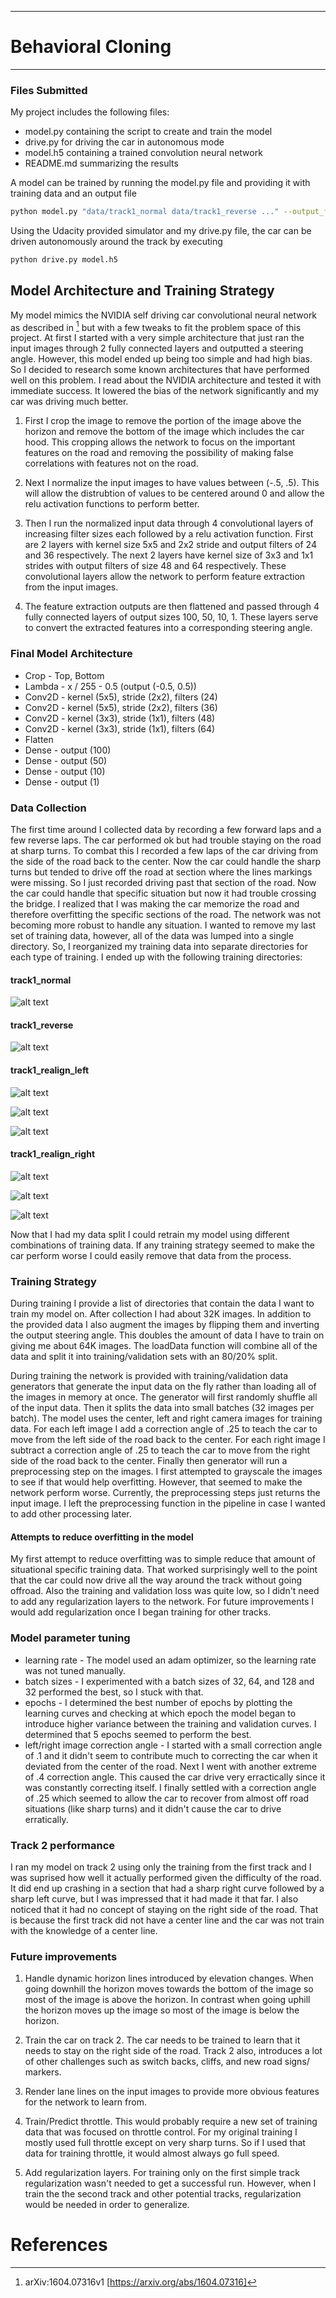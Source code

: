 [image1]: ./images/track1_normal_center.jpg "Track 1 Center Normal"
[image2]: ./images/track1_reverse_center.jpg "Track 1 Center Reverse"
[image3]: ./images/track1_recover_left1.jpg "Track 1 Recover Left 1"
[image4]: ./images/track1_recover_left2.jpg "Track 1 Recover Left 2"
[image5]: ./images/track1_recover_left3.jpg "Track 1 Recover Left 3"
[image6]: ./images/track1_recover_right1.jpg "Track 1 Recover Right 1"
[image7]: ./images/track1_recover_right2.jpg "Track 1 Recover Right 2"
[image8]: ./images/track1_recover_right3.jpg "Track 1 Recover Right 3"

---

# Behavioral Cloning

---

### Files Submitted

My project includes the following files:
* model.py containing the script to create and train the model
* drive.py for driving the car in autonomous mode
* model.h5 containing a trained convolution neural network 
* README.md summarizing the results

A model can be trained by running the model.py file and providing it with training data and an output file
```sh
python model.py "data/track1_normal data/track1_reverse ..." --output_file model.h5
```

Using the Udacity provided simulator and my drive.py file, the car can be driven autonomously around the track by executing 
```sh
python drive.py model.h5
```

## Model Architecture and Training Strategy

My model mimics the NVIDIA self driving car convolutional neural network as described in [^1] but with a few tweaks to fit the problem space of this project. At first I started with a very simple architecture that just ran the input images through 2 fully connected layers and outputted a steering angle. However, this model ended up being too simple and had high bias. So I decided to research some known architectures that have performed well on this problem. I read about the NVIDIA architecture and tested it with immediate success. It lowered the bias of the network significantly and my car was driving much better.

1. First I crop the image to remove the portion of the image above the horizon and remove the bottom of the image which includes the car hood. This cropping allows the network to focus on the important features on the road and removing the possibility of making false correlations with features not on the road.

2. Next I normalize the input images to have values between (-.5, .5). This will allow the distrubtion of values to be centered around 0 and allow the relu activation functions to perform better.

3. Then I run the normalized input data through 4 convolutional layers of increasing filter sizes each followed by a relu activation function. First are 2 layers with kernel size 5x5 and 2x2 stride and output filters of 24 and 36 respectively. The next 2 layers have kernel size of 3x3 and 1x1 strides with output filters of size 48 and 64 respectively. These convolutional layers allow the network to perform feature extraction from the input images.

4. The feature extraction outputs are then flattened and passed through 4 fully connected layers of output sizes 100, 50, 10, 1. These layers serve to convert the extracted features into a corresponding steering angle.

### Final Model Architecture
- Crop 	- Top, Bottom
- Lambda 	- x / 255 - 0.5 (output (-0.5, 0.5))
- Conv2D 	- kernel (5x5), stride (2x2), filters (24)
- Conv2D 	- kernel (5x5), stride (2x2), filters (36)
- Conv2D 	- kernel (3x3), stride (1x1), filters (48)
- Conv2D 	- kernel (3x3), stride (1x1), filters (64)
- Flatten
- Dense	- output (100)
- Dense	- output (50)
- Dense	- output (10)
- Dense	- output (1)

### Data Collection

The first time around I collected data by recording a few forward laps and a few reverse laps. The car performed ok but had trouble staying on the road at sharp turns. To combat this I recorded a few laps of the car driving from the side of the road back to the center. Now the car could handle the sharp turns but tended to drive off the road at section where the lines markings were missing. So I just recorded driving past that section of the road. Now the car could handle that specific situation but now it had trouble crossing the bridge. I realized that I was making the car memorize the road and therefore overfitting the specific sections of the road. The network was not becoming more robust to handle any situation. I wanted to remove my last set of training data, however, all of the data was lumped into a single directory. So, I reorganized my training data into separate directories for each type of training. I ended up with the following training directories:
#### track1_normal

![alt text][image1]

#### track1_reverse

![alt text][image2]

#### track1_realign_left

![alt text][image3]

![alt text][image4]

![alt text][image5]

#### track1_realign_right

![alt text][image6]

![alt text][image7]

![alt text][image8]

Now that I had my data split I could retrain my model using different combinations of training data. If any training strategy seemed to make the car perform worse I could easily remove that data from the process. 

### Training Strategy

During training I provide a list of directories that contain the data I want to train my model on. After collection I had about 32K images. In addition to the provided data I also augment the images by flipping them and inverting the output steering angle. This doubles the amount of data I have to train on giving me about 64K images. The loadData function will combine all of the data and split it into training/validation sets with an 80/20% split. 

During training the network is provided with training/validation data generators that generate the input data on the fly rather than loading all of the images in memory at once. The generator will first randomly shuffle all of the input data. Then it splits the data into small batches (32 images per batch). The model uses the center, left and right camera images for training data. For each left image I add a correction angle of .25 to teach the car to move from the left side of the road back to the center. For each right image I subtract a correction angle of .25 to teach the car to move from the right side of the road back to the center. Finally then generator will run a preprocessing step on the images. I first attempted to grayscale the images to see if that would help overfitting. However, that seemed to make the network perform worse. Currently, the preprocessing steps just returns the input image. I left the preprocessing function in the pipeline in case I wanted to add other processing later.

#### Attempts to reduce overfitting in the model 

My first attempt to reduce overfitting was to simple reduce that amount of situational specific training data. That worked surprisingly well to the point that the car could now drive all the way around the track without going offroad.
Also the training and validation loss was quite low, so I didn't need to add any regularization layers to the network. For future improvements I would add regularization once I began training for other tracks.

### Model parameter tuning

- learning rate - The model used an adam optimizer, so the learning rate was not tuned manually. 
- batch sizes   - I experimented with a batch sizes of 32, 64, and 128 and 32 performed the best, so I stuck with that.
- epochs        - I determined the best number of epochs by plotting the learning curves and checking at which epoch the model began to introduce higher variance between the training and validation curves. I determined that 5 epochs seemed to perform the best.
- left/right image correction angle - I started with a small correction angle of .1 and it didn't seem to contribute much to correcting the car when it deviated from the center of the road. Next I went with another extreme of .4 correction angle. This caused the car drive very erractically since it was constantly correcting itself. I finally settled with a correction angle of .25 which seemed to allow the car to recover from almost off road situations (like sharp turns) and it didn't cause the car to drive erratically. 

### Track 2 performance

I ran my model on track 2 using only the training from the first track and I was suprised how well it actually performed given the difficulty of the road. It did end up crashing in a section that had a sharp right curve followed by a sharp left curve, but I was impressed that it had made it that far. I also noticed that it had no concept of staying on the right side of the road. That is because the first track did not have a center line and the car was not train with the knowledge of a center line.

### Future improvements

1. Handle dynamic horizon lines introduced by elevation changes. When going downhill the horizon moves towards the bottom of the image so most of the image is above the horizon. In contrast when going uphill the horizon moves up the image so most of the image is below the horizon.

2. Train the car on track 2. The car needs to be trained to learn that it needs to stay on the right side of the road. Track 2 also, introduces a lot of other challenges such as switch backs, cliffs, and new road signs/ markers.

3. Render lane lines on the input images to provide more obvious features for the network to learn from.

4. Train/Predict throttle. This would probably require a new set of training data that was focused on throttle control. For my original training I mostly used full throttle except on very sharp turns. So if I used that data for training throttle, it would almost always go full speed.

5. Add regularization layers. For training only on the first simple track regularization wasn't needed to get a successful run. However, when I train the the second track and other potential tracks, regularization would be needed in order to generalize.
 
# References

[^1]: arXiv:1604.07316v1 [https://arxiv.org/abs/1604.07316]
